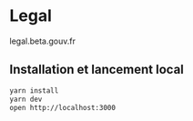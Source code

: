 # Legal

legal.beta.gouv.fr

## Installation et lancement local
```bash
yarn install
yarn dev
open http://localhost:3000
```
